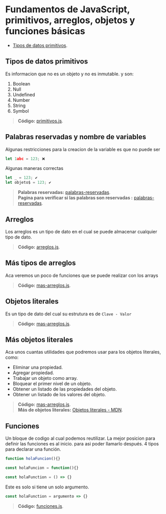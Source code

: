 # Fundamentos de JavaScript, primitivos, arreglos, objetos y funciones básicas
- [Tipos de datos primitivos](#tipos-de-datos-primitivos).

## Tipos de datos primitivos
Es informacion que no es un objeto y no es inmutable. y son:
1. Boolean
2. Null
3. Undefined
4. Number
5. String
6. Symbol
> **Código:**
> [primitivos.js](/s3-funda-primitivos/src/assets/js/21-intro-datos-primitivos.js).

## Palabras reservadas y nombre de variables
Algunas restricciones para la creacion de la variable es que no puede ser 
```js
let 1abc = 123; ❌
```
Algunas maneras correctas 
```js
let _ = 123; ✔
let objeto$ = 123; ✔
```
> **Palabras reservadas:**
> [palabras-reservadas](/s3-funda-primitivos/src/assets/pdf/23-palabras-reservadas.pdf).<br>
> **Pagina para verificar si las palabras son reservadas :**
> [palabras-reservadas](https://mothereff.in/js-variables).

## Arreglos
Los arreglos es un tipo de dato en el cual se puede almacenar cualquier tipo de dato.
> **Código:**
> [arreglos.js](/s3-funda-primitivos/src/assets/js/23-arreglos.js).

## Más tipos de arreglos
Aca veremos un poco de funciones que se puede realizar con los arrays
> **Código:**
> [mas-arreglos.js](/s3-funda-primitivos/src/assets/js/24-mas-arreglos.js).

## Objetos literales
Es un tipo de dato del cual su estrutura es de `Clave - Valor`
> **Código:**
> [mas-arreglos.js](/s3-funda-primitivos/src/assets/js/25-objetos-literales.js).

## Más objetos literales
Aca unos cuantas utilidades que podremos usar para los objetos literales, como:
- Eliminar una propiedad.
- Agregar propiedad.
- Trabajar un objeto como array.
- Bloquear el primer nivel de un objeto.
- Obtener un listado de las propiedades del objeto.
- Obtener un listado de los valores del objeto.
> **Código:**
> [mas-arreglos.js](/s3-funda-primitivos/src/assets/js/26-mas-objetos-literales.js). <br>
> **Más de objetos literales:**
> [Objetos literales - MDN](https://developer.mozilla.org/es/docs/Web/JavaScript/Reference/Global_Objects/Object).

## Funciones
Un bloque de codigo al cual podemos reutilizar. La mejor posicion para definir las funciones es al inicio. para asi poder llamarlo después.
4 tipos para declarar una función.
```js
function holaFuncion(){}
```
```js
const holaFuncion = function(){}
```
```js
const holaFunction = () => {}
```
Este es solo si tiene un solo argumento.
```js
const holaFunction = argumento => {}
```
> **Código:**
> [funciones.js](/s3-funda-primitivos/src/assets/js/27-funciones.js).
